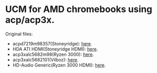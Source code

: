# UCM for AMD chromebooks using acp/acp3x.

Original files:
* acpd7219m98357(Stoneyridge): [here](https://chromium.googlesource.com/chromiumos/overlays/board-overlays/+/refs/heads/main/overlay-grunt/chromeos-base/chromeos-bsp-grunt/files/ucm-config/acpd7219m98357.1mic/).
* HDA ATI HDMI(Stoneyridge HDMI): [here](https://chromium.googlesource.com/chromiumos/overlays/board-overlays/+/refs/heads/main/overlay-grunt/chromeos-base/chromeos-bsp-grunt/files/ucm-config/HDA%20ATI%20HDMI/).
* acp3xalc5682m98(Ryzen 3000): [here](https://github.com/alsa-project/alsa-ucm-conf/tree/master/ucm2/AMD/acp3xalc5682m98).
* acp3xalc5682101(Vilboz): [here](https://github.com/eupnea-linux/ucm-configs/tree/main/upstream/zork/vilboz/acp3xalc56821015.1mic.vilboz).
* HD-Audio Generic(Ryzen 3000 HDMI): [here](https://github.com/eupnea-linux/ucm-configs/tree/main/upstream/zork/common/HD-Audio%20Generic).
